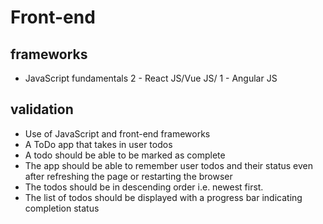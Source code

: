 # Front-end

## frameworks

- JavaScript fundamentals
  2 - React JS/Vue JS/
  1 - Angular JS

## validation

- Use of JavaScript and front-end frameworks
- A ToDo app that takes in user todos
- A todo should be able to be marked as complete
- The app should be able to remember user todos and their status even after refreshing the page or restarting the browser
- The todos  should be in descending order i.e. newest first.
- The list of todos should be displayed with a progress bar indicating completion status
